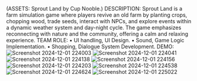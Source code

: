 (ASSETS: Sprout Land by Cup Nooble.)
DESCRIPTION: Sprout Land is a farm simulation game where players revive an old
farm by planting crops, chopping wood, trade seeds, interact with NPCs, and
explore events within a dynamic weather system and day-night cycle. The game
emphasizes reconnecting with nature and the community, offering a calm and
relaxing experience.
TEAM ROLE:
• UI handling, UI Design.
• Sound, Game Logic Implementation.
• Shopping, Dialogue System Development.
DEMO:
![Screenshot 2024-12-01 224003](https://github.com/user-attachments/assets/2145e7e5-1a1d-4e43-b850-022d51d136c0)
![Screenshot 2024-12-01 224041](https://github.com/user-attachments/assets/2db86071-b836-4e80-8aa9-1db258ffa089)
![Screenshot 2024-12-01 224138](https://github.com/user-attachments/assets/0186855c-d73a-4119-91ef-c08ffc2777a3)
![Screenshot 2024-12-01 224156](https://github.com/user-attachments/assets/0f3e77c0-d2b0-48f1-be1a-b3a654310874)
![Screenshot 2024-12-01 224203](https://github.com/user-attachments/assets/97c7f629-967f-468f-8ca0-02d66b43683f)
![Screenshot 2024-12-01 224538](https://github.com/user-attachments/assets/83d13e0a-0562-4fa7-aa3c-1323a3451a86)
![Screenshot 2024-12-01 224624](https://github.com/user-attachments/assets/553ee2b2-cdc9-4462-a2af-c8afdff15fb2)
![Screenshot 2024-12-01 225022](https://github.com/user-attachments/assets/102bd588-f613-49a5-b199-1ce4130ac88e)
